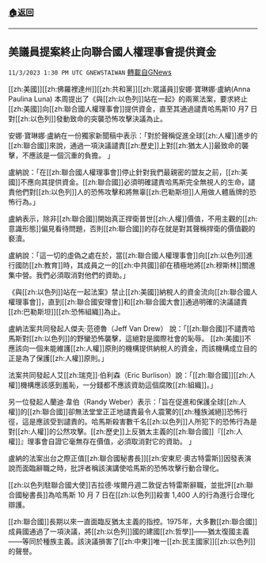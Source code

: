 ###  [:house:返回](README.md)
---


## 美議員提案終止向聯合國人權理事會提供資金
`11/3/2023 1:30 PM UTC GNEWSTAIWAN` [轉載自GNews](https://gnews.org/articles/1917867)



[[zh:美國]][[zh:佛羅裡達州]][[zh:共和黨]][[zh:眾議員]]安娜·寶琳娜·盧納(Anna Paulina Luna) 本周提出了《與[[zh:以色列]]站在一起》的兩黨法案，要求終止[[zh:美國]]向[[zh:聯合國人權理事會]]提供資金，直至其通過譴責哈馬斯10 月7 日對[[zh:以色列]]發動致命的突襲恐怖攻擊決議為止。  

安娜·寶琳娜·盧納在一份獨家新聞稿中表示：「對於聲稱促進全球[[zh:人權]]進步的[[zh:聯合國]]來說，通過一項決議譴責[[zh:歷史]]上對[[zh:猶太人]]最致命的襲擊，不應該是一個沉重的負擔。 」

  

盧納說：「在[[zh:聯合國人權理事會]]停止針對我們最親密的盟友之前，[[zh:美國]]不應向其提供資金。[[zh:聯合國]]必須明確譴責哈馬斯完全無視人的生命，譴責他們對[[zh:以色列]]人的恐怖攻擊和將無辜[[zh:巴勒斯坦]]人用做人體盾牌的恐怖行為。」

  

盧納表示，除非[[zh:聯合國]]開始真正捍衛普世[[zh:人權]]價值，不用主觀的[[zh:意識形態]]偏見看待問題，否則[[zh:聯合國]]的存在就是對其聲稱捍衛的價值觀的褻瀆。

  

盧納說：「這一切的虛偽之處在於，當[[zh:聯合國人權理事會]]向[[zh:以色列]]進行國防[[zh:教育]]時，其成員之一的[[zh:中共國]]卻在積極地將[[zh:穆斯林]]關進集中營。我們必須取消對他們的資助。」

  

 《與[[zh:以色列]]站在一起法案》禁止[[zh:美國]]納稅人的資金流向[[zh:聯合國人權理事會]]，直到[[zh:聯合國安理會]]和[[zh:聯合國大會]]通過明確的決議譴責[[zh:巴勒斯坦]][[zh:恐怖組織]]為止。

  

盧納法案共同發起人傑夫·范德魯（Jeff Van Drew） 說：「[[zh:聯合國]]不譴責哈馬斯對[[zh:以色列]]的野蠻恐怖襲擊，這絕對是國際社會的恥辱。 [[zh:美國]]不應該向一個未能維護[[zh:人權]]原則的機構提供納稅人的資金，而該機構成立目的正是為了保護[[zh:人權]]原則。」

  

法案共同發起人艾[[zh:瑞克]]‧伯利森（Eric Burlison）說：「[[zh:聯合國]][[zh:人權]]機構應該感到羞恥，一分錢都不應該資助這個腐敗[[zh:組織]]。」

  

另一位發起人蘭迪·韋伯（Randy Weber）表示：「旨在促進和保護全球[[zh:人權]]的[[zh:聯合國]]卻無法堂堂正正地譴責最令人震驚的[[zh:種族滅絕]]恐怖行徑，這是應該受到譴責的。哈馬斯殺害數千名[[zh:以色列]]人所犯下的恐怖行為是對[[zh:人權]]的公然攻擊。[[zh:歷史]]上反猶太主義的[[zh:聯合國]]『[[zh:人權]]』理事會自證它毫無存在價值，必須取消對它的資助。 」

  

盧納的法案出台之際正值[[zh:聯合國秘書長]][[zh:安東尼·奧古特雷斯]]因發表演說而面臨辭職之時，批評者稱該演講使哈馬斯的恐怖攻擊行動合理化。

  

[[zh:以色列駐聯合國大使]]吉拉德·埃爾丹週二敦促古特雷斯辭職，並批評[[zh:聯合國秘書長]]為哈馬斯 10 月 7 日在[[zh:以色列]]殺害 1,400 人的行為進行合理化辯護。

  

[[zh:聯合國]]長期以來一直面臨反猶太主義的指控。1975年，大多數[[zh:聯合國]]成員國通過了一項決議，將[[zh:以色列]]國的建國[[zh:哲學]]——猶太復國主義——等同於種族主義。該決議損害了[[zh:中東]]唯一[[zh:民主國家]][[zh:以色列]]的聲譽。
